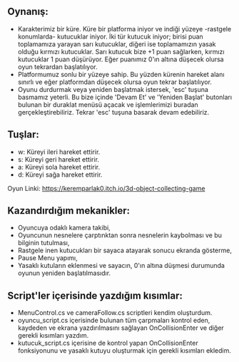 ## Oynanış:

- Karakterimiz bir küre. Küre bir platforma iniyor ve indiği yüzeye -rastgele konumlarda- kutucuklar iniyor. İki tür kutucuk iniyor; birisi puan toplamamıza yarayan sarı kutucuklar,
 diğeri ise toplamamızın yasak olduğu kırmızı kutucuklar. Sarı kutucuk bize +1 puan sağlarken, kırmızı kutucuklar 1 puan düşürüyor. Eğer puanımız 0'ın altına düşecek olursa oyun tekrardan
başlatılıyor.
- Platformumuz sonlu bir yüzeye sahip. Bu yüzden kürenin hareket alanı sınırlı ve eğer platformdan düşecek olursa oyun tekrar başlatılıyor.
- Oyunu durdurmak veya yeniden başlatmak istersek, 'esc' tuşuna basmamız yeterli. Bu bize içinde 'Devam Et' ve 'Yeniden Başlat' butonları bulunan bir duraklat menüsü açacak ve işlemlerimizi buradan gerçekleştirebiliriz.
Tekrar 'esc' tuşuna basarak devam edebiliriz.

## Tuşlar:

 - w: Küreyi ileri hareket ettirir.
 - s: Küreyi geri hareket ettirir.
 - a: Küreyi sola hareket ettirir.
 - d: Küreyi sağa hareket ettirir.

Oyun Linki: https://keremparlak0.itch.io/3d-object-collecting-game

## Kazandırdığım mekanikler:

- Oyuncuya odaklı kamera takibi,
- Oyuncunun nesnelere çarptınktan sonra nesnelerin kaybolması ve bu bilginin tutulması,
- Rastgele inen kutucukları bir sayaca atayarak sonucu ekranda gösterme,
- Pause Menu yapımı,
- Yasaklı kutuların eklenmesi ve sayacın, 0'ın altına düşmesi durumunda oyunun yeniden başlatılmasıdır.

## Script'ler içerisinde yazdığım kısımlar:

- MenuControl.cs ve cameraFollow.cs scriptleri kendim oluşturdum.
- oyuncu_script.cs içerisinde bulunan tüm çarpmaları kontrol eden, kaydeden ve ekrana yazdırılmasını sağlayan OnCollisionEnter ve diğer gerekli kısımları yazdım.
- kutucuk_script.cs içerisine de kontrol yapan OnCollisionEnter fonksiyonunu ve yasaklı kutuyu oluşturmak için gerekli kısımları ekledim.
